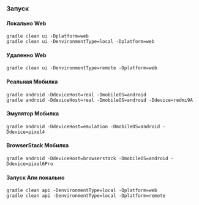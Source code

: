 
### Запуск

#### Локально Web
```
gradle clean ui -Dplatform=web
gradle clean ui -DenvironmentType=local -Dplatform=web
```
#### Удаленно Web
```
gradle clean ui -DenvironmentType=remote -Dplatform=web
```

#### Реальная Мобилка
```
gradle android -DdeviceHost=real -DmobileOS=android
gradle android -DdeviceHost=real -DmobileOS=android -Ddevice=redmi9A
```
#### Эмулятор Мобилка
```
gradle android -DdeviceHost=emulation -DmobileOS=android -Ddevice=pixel4
```
#### BrowserStack Мобилка
```
gradle android -DdeviceHost=browserstack -DmobileOS=android -Ddevice=pixel6Pro
```
#### Запуск Апи локально
```
gradle clean api -DenvironmentType=local -Dplatform=web
gradle clean api -DenvironmentType=local -Dplatform=remote

```